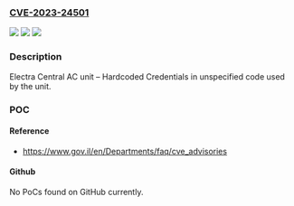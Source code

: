 ### [CVE-2023-24501](https://cve.mitre.org/cgi-bin/cvename.cgi?name=CVE-2023-24501)
![](https://img.shields.io/static/v1?label=Product&message=Electra%20Central%20AC%20unit&color=blue)
![](https://img.shields.io/static/v1?label=Version&message=Update%20to%20the%20latest%20version%20&color=brightgreen)
![](https://img.shields.io/static/v1?label=Vulnerability&message=Hardcoded%20Credentials&color=brightgreen)

### Description

Electra Central AC unit – Hardcoded Credentials in unspecified code used by the unit.

### POC

#### Reference
- https://www.gov.il/en/Departments/faq/cve_advisories

#### Github
No PoCs found on GitHub currently.


